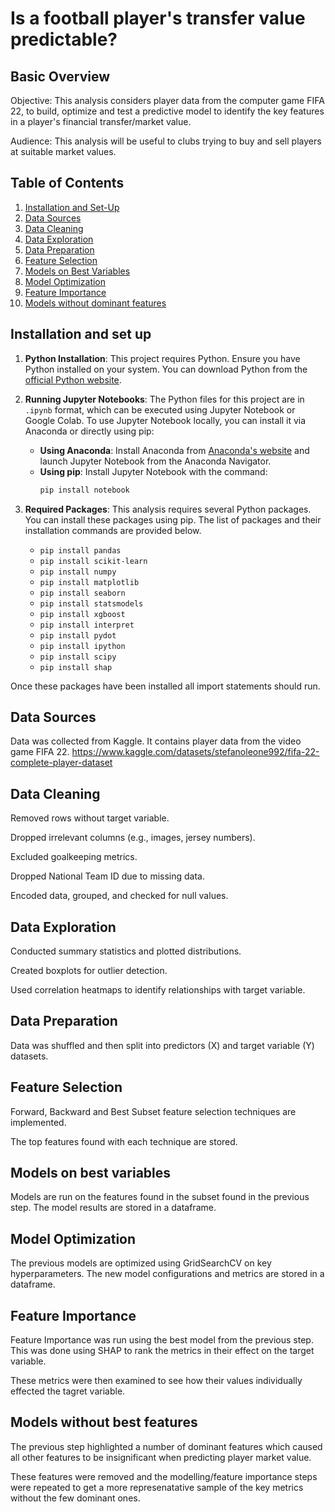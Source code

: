 

# Is a football player's transfer value predictable?

## Basic Overview

Objective: This analysis considers player data from the computer game FIFA 22, to build, optimize and test a predictive model to identify the key features in a player's financial transfer/market value. 

Audience: This analysis will be useful to clubs trying to buy and sell players at suitable market values.

## Table of Contents

1. [Installation and Set-Up](#installation-and-set-up)
2. [Data Sources](#data-sources)
3. [Data Cleaning](#data-cleaning)
4. [Data Exploration](#data-exploration)
5. [Data Preparation](#data-preparation)
6. [Feature Selection](#feature-selection)
7. [Models on Best Variables](#models-on-best-variables)
8. [Model Optimization](#model-optimization)
9. [Feature Importance](#feature-importance)
10. [Models without dominant features](#models-without-best-features)

## Installation and set up

1. **Python Installation**: This project requires Python. Ensure you have Python installed on your system. You can download Python from the [official Python website](https://www.python.org/downloads/).

2. **Running Jupyter Notebooks**: The Python files for this project are in `.ipynb` format, which can be executed using Jupyter Notebook or Google Colab. To use Jupyter Notebook locally, you can install it via Anaconda or directly using pip:
   - **Using Anaconda**: Install Anaconda from [Anaconda's website](https://www.anaconda.com/products/distribution) and launch Jupyter Notebook from the Anaconda Navigator.
   - **Using pip**: Install Jupyter Notebook with the command:
     ```bash
     pip install notebook
     ```

3. **Required Packages**: This analysis requires several Python packages. You can install these packages using pip. The list of packages and their installation commands are provided below. 

      - `pip install pandas`
      - `pip install scikit-learn`
      - `pip install numpy`
      - `pip install matplotlib`
      - `pip install seaborn`
      - `pip install statsmodels`
      - `pip install xgboost`
      - `pip install interpret`
      - `pip install pydot`
      - `pip install ipython`
      - `pip install scipy`
      - `pip install shap`
      
Once these packages have been installed all import statements should run.

## Data Sources

Data was collected from Kaggle. It contains player data from the video game FIFA 22. 
https://www.kaggle.com/datasets/stefanoleone992/fifa-22-complete-player-dataset 

## Data Cleaning

Removed rows without target variable.

Dropped irrelevant columns (e.g., images, jersey numbers).

Excluded goalkeeping metrics.

Dropped National Team ID due to missing data.

Encoded data, grouped, and checked for null values.

## Data Exploration

Conducted summary statistics and plotted distributions.

Created boxplots for outlier detection.

Used correlation heatmaps to identify relationships with target variable.

## Data Preparation

Data was shuffled and then split into predictors (X) and target variable (Y) datasets.

## Feature Selection

Forward, Backward and Best Subset feature selection techniques are implemented. 

The top features found with each technique are stored. 

## Models on best variables

Models are run on the features found in the subset found in the previous step. The model results are stored in a dataframe.

## Model Optimization

The previous models are optimized using GridSearchCV on key hyperparameters. The new model configurations and metrics are stored in a dataframe.

## Feature Importance

Feature Importance was run using the best model from the previous step. This was done using SHAP to rank the metrics in their effect on the target variable.

These metrics were then examined to see how their values individually effected the tagret variable. 

## Models without best features

The previous step highlighted a number of dominant features which caused all other features to be insignificant when predicting player market value. 

These features were removed and the modelling/feature importance steps were repeated to get a more represenatative sample of the key metrics without the few dominant ones.
